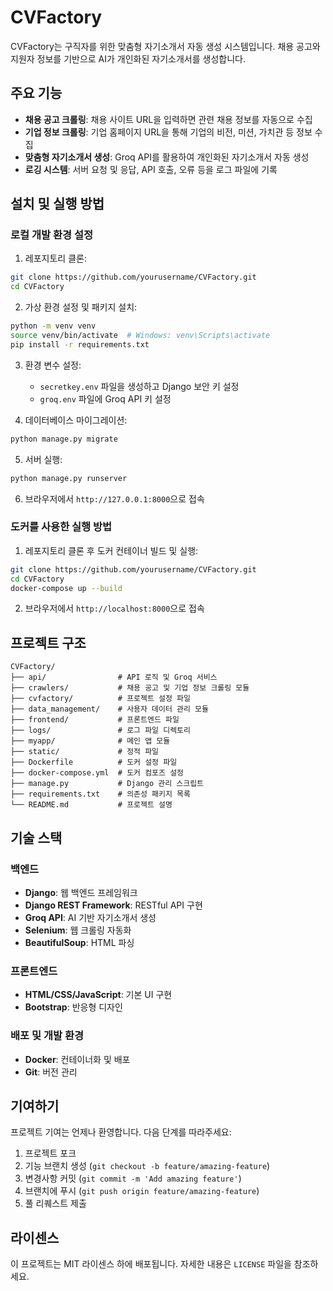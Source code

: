 # CVFactory

CVFactory는 구직자를 위한 맞춤형 자기소개서 자동 생성 시스템입니다. 채용 공고와 지원자 정보를 기반으로 AI가 개인화된 자기소개서를 생성합니다.

## 주요 기능

- **채용 공고 크롤링**: 채용 사이트 URL을 입력하면 관련 채용 정보를 자동으로 수집
- **기업 정보 크롤링**: 기업 홈페이지 URL을 통해 기업의 비전, 미션, 가치관 등 정보 수집
- **맞춤형 자기소개서 생성**: Groq API를 활용하여 개인화된 자기소개서 자동 생성
- **로깅 시스템**: 서버 요청 및 응답, API 호출, 오류 등을 로그 파일에 기록

## 설치 및 실행 방법

### 로컬 개발 환경 설정

1. 레포지토리 클론:
```bash
git clone https://github.com/yourusername/CVFactory.git
cd CVFactory
```

2. 가상 환경 설정 및 패키지 설치:
```bash
python -m venv venv
source venv/bin/activate  # Windows: venv\Scripts\activate
pip install -r requirements.txt
```

3. 환경 변수 설정:
   - `secretkey.env` 파일을 생성하고 Django 보안 키 설정
   - `groq.env` 파일에 Groq API 키 설정

4. 데이터베이스 마이그레이션:
```bash
python manage.py migrate
```

5. 서버 실행:
```bash
python manage.py runserver
```

6. 브라우저에서 `http://127.0.0.1:8000`으로 접속

### 도커를 사용한 실행 방법

1. 레포지토리 클론 후 도커 컨테이너 빌드 및 실행:
```bash
git clone https://github.com/yourusername/CVFactory.git
cd CVFactory
docker-compose up --build
```

2. 브라우저에서 `http://localhost:8000`으로 접속

## 프로젝트 구조

```
CVFactory/
├── api/                # API 로직 및 Groq 서비스
├── crawlers/           # 채용 공고 및 기업 정보 크롤링 모듈
├── cvfactory/          # 프로젝트 설정 파일
├── data_management/    # 사용자 데이터 관리 모듈
├── frontend/           # 프론트엔드 파일
├── logs/               # 로그 파일 디렉토리
├── myapp/              # 메인 앱 모듈
├── static/             # 정적 파일
├── Dockerfile          # 도커 설정 파일
├── docker-compose.yml  # 도커 컴포즈 설정
├── manage.py           # Django 관리 스크립트
├── requirements.txt    # 의존성 패키지 목록
└── README.md           # 프로젝트 설명
```

## 기술 스택

### 백엔드
- **Django**: 웹 백엔드 프레임워크
- **Django REST Framework**: RESTful API 구현
- **Groq API**: AI 기반 자기소개서 생성
- **Selenium**: 웹 크롤링 자동화
- **BeautifulSoup**: HTML 파싱

### 프론트엔드
- **HTML/CSS/JavaScript**: 기본 UI 구현
- **Bootstrap**: 반응형 디자인

### 배포 및 개발 환경
- **Docker**: 컨테이너화 및 배포
- **Git**: 버전 관리

## 기여하기

프로젝트 기여는 언제나 환영합니다. 다음 단계를 따라주세요:

1. 프로젝트 포크
2. 기능 브랜치 생성 (`git checkout -b feature/amazing-feature`)
3. 변경사항 커밋 (`git commit -m 'Add amazing feature'`)
4. 브랜치에 푸시 (`git push origin feature/amazing-feature`)
5. 풀 리퀘스트 제출

## 라이센스

이 프로젝트는 MIT 라이센스 하에 배포됩니다. 자세한 내용은 `LICENSE` 파일을 참조하세요.
